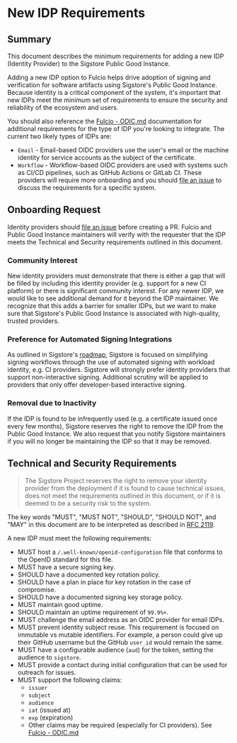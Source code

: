 # New IDP Requirements

## Summary

This document describes the minimum requirements for adding a new IDP (Identity Provider) to the Sigstore Public Good Instance.

Adding a new IDP option to Fulcio helps drive adoption of signing and verification for software artifacts using Sigstore's Public Good Instance. Because identity is a critical component of the system, it's important that new IDPs meet the minimum set of requirements to ensure the security and reliability of the ecosystem and users.

You should also reference the [Fulcio - ODIC.md](https://github.com/sigstore/fulcio/blob/main/docs/oidc.md) documentation for additional requirements for the type of IDP you're looking to integrate. The current two likely types of IDPs are:

- `Email` - Email-based OIDC providers use the user's email or the machine identity for service accounts as the subject of the certificate.
- `Workflow` - Workflow-based OIDC providers are used with systems such as CI/CD pipelines, such as GitHub Actions or GitLab CI. These providers will require more onboarding and you should [file an issue](https://github.com/sigstore/fulcio/issues) to discuss the requirements for a specific system.

## Onboarding Request

Identity providers should [file an issue](https://github.com/sigstore/fulcio/issues) before creating a PR. Fulcio and Public Good Instance maintainers
will verify with the requester that the IDP meets the Technical and Security requirements outlined in this document.

### Community Interest

New identity providers must demonstrate that there is either a gap that will be filled by including this identity provider
(e.g. support for a new CI platform) or there is significant community interest. For any newer IDP, we would like to see
additional demand for it beyond the IDP maintainer. We recognize that this adds a barrier for smaller IDPs, but we want to
make sure that Sigstore's Public Good Instance is associated with high-quality, trusted providers.

### Preference for Automated Signing Integrations

As outlined in Sigstore's [roadmap](https://github.com/sigstore/community/blob/main/ROADMAP.md), Sigstore is focused
on simplifying signing workflows through the use of automated signing with workload identity, e.g. CI providers. Sigstore
will strongly prefer identity providers that support non-interactive signing. Additional scrutiny will be applied to
providers that only offer developer-based interactive signing.

### Removal due to Inactivity

If the IDP is found to be infrequently used (e.g. a certificate issued once every few months), Sigstore reserves the right
to remove the IDP from the Public Good Instance. We also request that you notify Sigstore maintainers if you will no longer
be maintaining the IDP so that it may be removed.

## Technical and Security Requirements

> The Sigstore Project reserves the right to remove your identity provider from the deployment if it is found to cause technical issues, does not meet the requirements outlined in this document, or if it is deemed to be a security risk to the system.

The key words "MUST", "MUST NOT", "SHOULD", "SHOULD NOT", and "MAY" in this document are
to be interpreted as described in [RFC 2119](https://www.ietf.org/rfc/rfc2119.txt).

A new IDP must meet the following requirements:

- MUST host a `/.well-known/openid-configuration` file that conforms to the OpenID standard for this file.
- MUST have a secure signing key.
- SHOULD have a documented key rotation policy.
- SHOULD have a plan in place for key rotation in the case of compromise.
- SHOULD have a documented signing key storage policy.
- MUST maintain good uptime.
- SHOULD maintain an uptime requirement of `99.9%+`.
- MUST challenge the email address as an OIDC provider for email IDPs.
- MUST prevent identity subject reuse. This requirement is focused on immutable vs mutable identifiers. For example, a person could give up their GitHub username but the GitHub `user_id` would remain the same.
- MUST have a configurable audience (`aud`) for the token, setting the audience to `sigstore`.
- MUST provide a contact during initial configuration that can be used for outreach for issues.
- MUST support the following claims:
  - `issuer`
  - `subject`
  - `audience`
  - `iat` (issued at)
  - `exp` (expiration)
  - Other claims may be required (especially for CI providers). See [Fulcio - ODIC.md](https://github.com/sigstore/fulcio/blob/main/docs/oidc.md)
